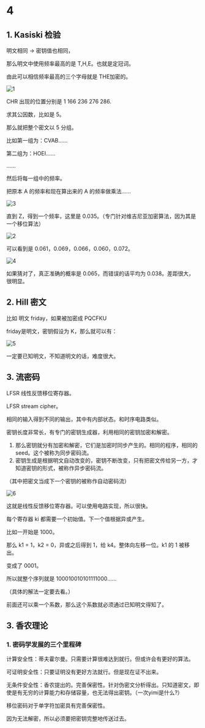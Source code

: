 # 4

## 1. Kasiski 检验

明文相同 -> 密钥值也相同，

那么明文中使用频率最高的是 T,H,E。也就是定冠词。

由此可以相信频率最高的三个字母就是 THE加密的。

![1](./img/4-1.png)

CHR 出现的位置分别是 1 166 236 276 286.

求其公因数，比如是 5。

那么就把整个密文以 5 分组。

比如第一组为：CVAB……

第二组为：HOEI……

……

然后将每一组中的频率。



把原本 A 的频率和现在算出来的 A 的频率做乘法……

![3](./img/4-3.png)

直到 Z，得到一个频率，这里是 0.035。（专门针对维吉尼亚加密算法，因为其是一个移位算法）

![2](./img/4-2.png)

可以看到是 0.061，0.069，0.066，0.060，0.072。

![4](./img/4-4.png)

如果猜对了，真正准确的概率是 0.065，而错误的话平均为 0.038。差距很大，很明显。



## 2. Hill 密文

比如 明文 friday，如果被加密成 PQCFKU

friday是明文，密钥假设为 K，那么就可以有：

![5](./img/4-5.png)

一定要已知明文，不知道明文的话，难度很大。



## 3. 流密码

LFSR 线性反馈移位寄存器。

LFSR stream cipher。

相同的输入得到不同的输出，其中有内部状态。和时序电路类似。

密钥长度非常长，有专门的密钥生成器，利用相同的密钥加密和解密。

1. 那么密钥就分有加密和解密，它们是加密时同步产生的。相同的程序，相同的 seed。这个被称为同步密码流。
2. 密钥生成是根据明文自动改变的，密钥不断改变，只有把密文传给另一方，才知道密钥的形式，被称作异步密码流。

（其中把密文当成下一个密钥的被称作自动密码流）





![6](./img/4-6.png)

这就是线性反馈移位寄存器。可以使用电路实现，所以很快。

每个寄存器 ki 都需要一个初始值。下一个值根据异或产生。

比如一开始是 1000。

那么 k1 = 1，k2 = 0，异或之后得到 1，给 k4。整体向左移一位。k1 的 1 被移出。

变成了 0001。

所以就整个序列就是 100010010101111000……



（具体的解法一定要去看。）

前面还可以乘一个系数，那么这个系数就必须通过已知明文得知了。



## 3. 香农理论

### 1. 密码学发展的三个里程碑

计算安全性：蒂夫霍尔曼。只需要计算很难达到就行。但或许会有更好的算法。

可证明安全性：只要证明没有更好方法就行。但是现在证不出来。

无条件安全性：香农提出的。完善保密性。针对伪密文分析得出。只知道密文，即使是有无穷的计算能力和存储容量，也无法得出密钥。（一次yimi是什么?）

移位密码对于单字符加密具有完善保密性。

因为无法解密，所以必须要把密钥完整地传送过去。